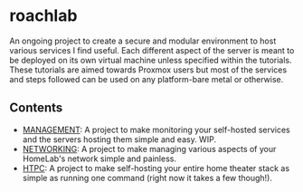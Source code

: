 # roachlab
An ongoing project to create a secure and modular environment to host various services I find useful. Each different aspect of the server is meant to be deployed on its own virtual machine unless specified within the tutorials. These tutorials are aimed towards Proxmox users but most of the services and steps followed can be used on any platform-bare metal or otherwise.
## Contents
- [MANAGEMENT](/management): A project to make monitoring your self-hosted services and the servers hosting them simple and easy. WIP.
- [NETWORKING](/networking): A project to make managing various aspects of your HomeLab's network simple and painless. 
- [HTPC](htpc/): A project to make self-hosting your entire home theater stack as simple as running one command (right now it takes a few though!).
